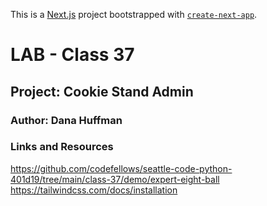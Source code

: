 This is a [Next.js](https://nextjs.org/) project bootstrapped with [`create-next-app`](https://github.com/vercel/next.js/tree/canary/packages/create-next-app).

# LAB - Class 37

## Project: Cookie Stand Admin

### Author: Dana Huffman

### Links and Resources

https://github.com/codefellows/seattle-code-python-401d19/tree/main/class-37/demo/expert-eight-ball
https://tailwindcss.com/docs/installation
